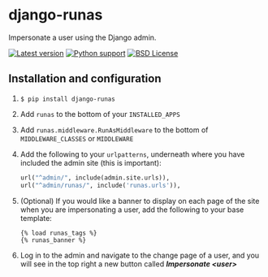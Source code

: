 # django-runas

Impersonate a user using the Django admin.

[![Latest version](https://img.shields.io/pypi/v/django-runas.svg)](https://pypi.python.org/pypi/django-runas)
[![Python support](https://img.shields.io/pypi/pyversions/django-runas.svg)](https://github.com/sjkingo/django-runas)
[![BSD License](https://img.shields.io/pypi/l/django-runas.svg)](https://pypi.python.org/pypi/django-runas)

## Installation and configuration

1. `$ pip install django-runas`
2. Add `runas` to the bottom of your `INSTALLED_APPS`
3. Add `runas.middleware.RunAsMiddleware` to the bottom of `MIDDLEWARE_CLASSES` or `MIDDLEWARE`
4. Add the following to your `urlpatterns`, underneath where you have included the admin site (this is important):

    ```python
    url("^admin/", include(admin.site.urls)),
    url("^admin/runas/", include('runas.urls')),
    ```

5. (Optional) If you would like a banner to display on each page of the site when you are impersonating a user,
   add the following to your base template:

    ```django
    {% load runas_tags %}
    {% runas_banner %}
    ```

6. Log in to the admin and navigate to the change page of a user, and you will see in the top right a new
   button called ***Impersonate \<user\>***
